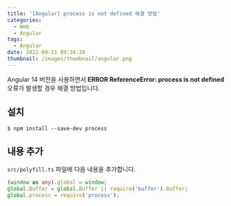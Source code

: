 ```yaml
---
title: '[Angular] process is not defined 해결 방법'
categories:
  - Web
  - Angular
tags:
  - Angular
date: 2022-09-21 09:34:20
thumbnail: /images/thumbnail/angular.png
---
```


Angular 14 버전을 사용하면서 **ERROR ReferenceError: process is not defined** 오류가 발생할 경우 해결 방법입니다.

## 설치

```shell
$ npm install --save-dev process
```

## 내용 추가

`src/polyfill.ts` 파일에 다음 내용을 추가합니다.

```ts
(window as any).global = window;
global.Buffer = global.Buffer || require('buffer').Buffer;
global.process = require('process');
```
